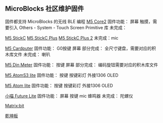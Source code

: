 

## MicroBlocks 社区维护固件

固件都支持 MicroBlocks 的无线 BLE 编程
[M5 Core2](/assets/m5core2_firmware_232.bin ':ignore')
固件功能：
    屏幕
    触摸，需要引入 Others - System - Touch Screen Primitive 库
未完成：
    
[M5 StickC](/assets/m5stick-firmware-232.bin)
[M5 StickC Plus](/assets/m5stick-plus-firmware-232.bin)
[M5 StickC Plus 2](/assets/m5stick-plus2-firmware-232.bin)
未完成：mic

[M5 Cardputer](/assets/m5-cardputer-firmware-232.bin ':ignore')
固件功能：
    G0按键
    屏幕
部分完成：
    全尺寸键盘，需要对应的积木库文件
未完成：
    喇叭
    
[M5 Din Meter](/assets/m5stack-Din-Meter-firmware-232.bin ':ignore')
固件功能：
    按键
    屏幕
部分完成：
    编码旋钮需要对应的积木库文件


[M5 AtomS3 lite](/assets/m5-atom-s3-lite-firmware-232.bin ':ignore')
固件功能：
    按键
    按键彩灯
    外接1306 OLED

[M5 Atom lite](/assets/m5atom-lite-firmware-232.bin ':ignore')
固件功能：
    按键
    按键彩灯
    外接1306 OLED

[小喵 Future Lite](/assets/future-lite-firmware-232.bin ':ignore')
固件功能：
    屏幕
    按键
    mic
    蜂鸣器
未完成：
    陀螺仪

[Matrix:bit](/assets/matrixbit-firmware-232.bin)

[乾坤板](/assets/qiankun-firmware-232.bin)





